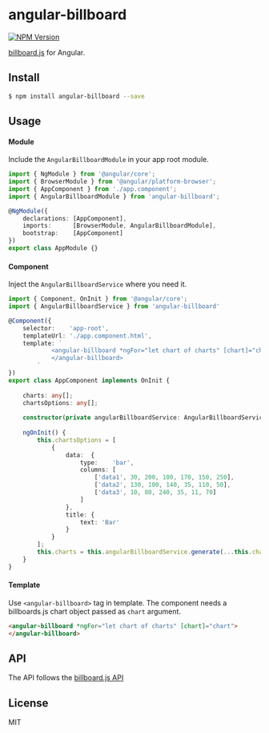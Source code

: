 # angular-billboard

[![NPM Version](http://img.shields.io/npm/v/angular-billboard.svg?style=flat)](https://www.npmjs.com/package/angular-billboard)

[billboard.js](https://naver.github.io/billboard.js/) for Angular.

## Install
```bash
$ npm install angular-billboard --save
```
## Usage
#### Module
Include the `AngularBillboardModule` in your app root module.
```ts
import { NgModule } from '@angular/core';
import { BrowserModule } from '@angular/platform-browser';
import { AppComponent } from './app.component';
import { AngularBillboardModule } from 'angular-billboard';

@NgModule({
    declarations: [AppComponent],
    imports:      [BrowserModule, AngularBillboardModule],
    bootstrap:    [AppComponent]
})
export class AppModule {}
``` 
#### Component
Inject the `AngularBillboardService` where you need it.
```ts
import { Component, OnInit } from '@angular/core';
import { AngularBillboardService } from 'angular-billboard'

@Component({
    selector:    'app-root',
    templateUrl: './app.component.html',
    template: `
            <angular-billboard *ngFor="let chart of charts" [chart]="chart">
            </angular-billboard>
        `
})
export class AppComponent implements OnInit {
    
    charts: any[];
    chartsOptions: any[];
    
    constructor(private angularBillboardService: AngularBillboardService) {}
    
    ngOnInit() {
        this.chartsOptions = [
            {
                data:  {
                    type:    'bar',
                    columns: [
                        ['data1', 30, 200, 100, 170, 150, 250],
                        ['data2', 130, 100, 140, 35, 110, 50],
                        ['data3', 10, 80, 240, 35, 11, 70]
                    ]
                },
                title: {
                    text: 'Bar'
                }
            }
        ];
        this.charts = this.angularBillboardService.generate(...this.chartsOptions);
    }
}
```
#### Template
Use `<angular-billboard>` tag in template. The component needs a billboards.js chart object passed as `chart` argument.
```html
<angular-billboard *ngFor="let chart of charts" [chart]="chart">
</angular-billboard>
```
## API
The API follows the [billboard.js API](https://naver.github.io/billboard.js/release/latest/doc/)
## License
MIT
